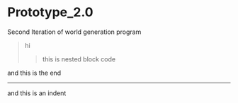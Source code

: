 # Prototype_2.0
Second Iteration of world generation program


> hi 
>
>> this is nested 
>> block code

and this is the end


--------------------------------
  and this is an indent

